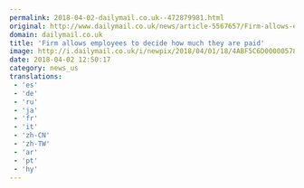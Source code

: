 ```yaml
---
permalink: 2018-04-02-dailymail.co.uk--472879981.html
original: http://www.dailymail.co.uk/news/article-5567657/Firm-allows-employees-decide-paid.html?ITO=1490&ns_mchannel=rss&ns_campaign=1490
domain: dailymail.co.uk
title: 'Firm allows employees to decide how much they are paid'
image: http://i.dailymail.co.uk/i/newpix/2018/04/01/18/4ABF5C6D00000578-0-image-a-3_1522604261343.jpg
date: 2018-04-02 12:50:17
category: news_us
translations: 
 - 'es'
 - 'de'
 - 'ru'
 - 'ja'
 - 'fr'
 - 'it'
 - 'zh-CN'
 - 'zh-TW'
 - 'ar'
 - 'pt'
 - 'hy'
---
```


